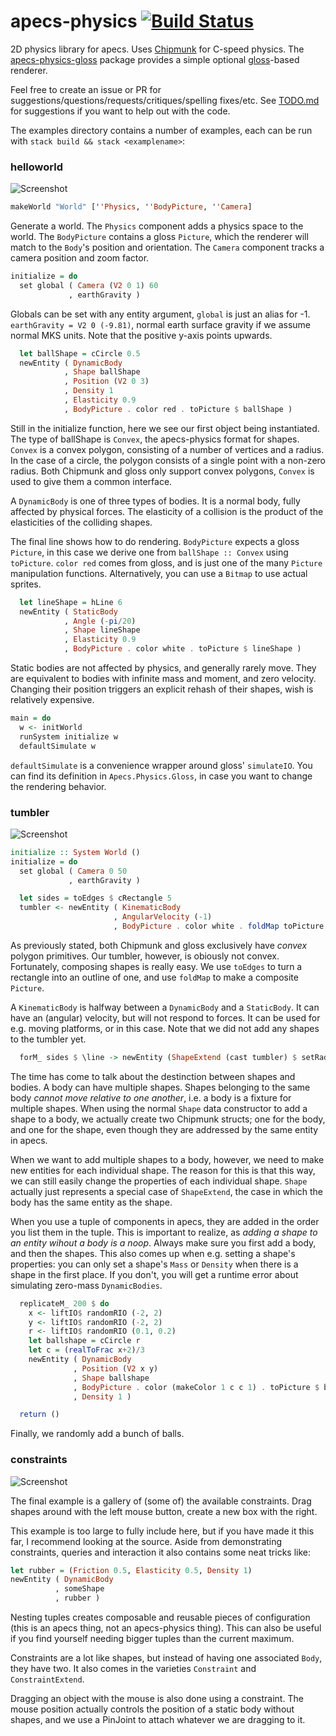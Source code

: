 # apecs-physics [![Build Status](https://travis-ci.org/jonascarpay/apecs-physics.svg?branch=master)](https://travis-ci.org/jonascarpay/apecs-physics)

2D physics library for apecs.
Uses [Chipmunk](https://github.com/slembcke/Chipmunk2D) for C-speed physics.
The [apecs-physics-gloss](https://github.com/jonascarpay/apecs-physics/tree/master/apecs-physics-gloss) package provides a simple optional [gloss](https://github.com/benl23x5/gloss)-based renderer.

Feel free to create an issue or PR for suggestions/questions/requests/critiques/spelling fixes/etc.
See [TODO.md](https://github.com/jonascarpay/apecs-physics/blob/master/TODO.md) for suggestions if you want to help out with the code.

The examples directory contains a number of examples, each can be run with `stack build && stack <examplename>`:

### helloworld
![Screenshot](https://raw.githubusercontent.com/jonascarpay/apecs-physics/master/examples/helloworld.png)

```haskell
makeWorld "World" [''Physics, ''BodyPicture, ''Camera]
```
Generate a world.
The `Physics` component adds a physics space to the world.
The `BodyPicture` contains a gloss `Picture`, which the renderer will match to the `Body`'s position and orientation.
The `Camera` component tracks a camera position and zoom factor.

```haskell
initialize = do
  set global ( Camera (V2 0 1) 60
             , earthGravity )
```
Globals can be set with any entity argument, `global` is just an alias for -1.
`earthGravity = V2 0 (-9.81)`, normal earth surface gravity if we assume normal MKS units.
Note that the positive y-axis points upwards.

```haskell
  let ballShape = cCircle 0.5
  newEntity ( DynamicBody
            , Shape ballShape
            , Position (V2 0 3)
            , Density 1
            , Elasticity 0.9
            , BodyPicture . color red . toPicture $ ballShape )
```
Still in the initialize function, here we see our first object being instantiated.
The type of ballShape is `Convex`, the apecs-physics format for shapes.
`Convex` is a convex polygon, consisting of a number of vertices and a radius.
In the case of a circle, the polygon consists of a single point with a non-zero radius.
Both Chipmunk and gloss only support convex polygons, `Convex` is used to give them a common interface.

A `DynamicBody` is one of three types of bodies.
It is a normal body, fully affected by physical forces.
The elasticity of a collision is the product of the elasticities of the colliding shapes.

The final line shows how to do rendering.
`BodyPicture` expects a gloss `Picture`, in this case we derive one from `ballShape :: Convex` using `toPicture`.
`color red` comes from gloss, and is just one of the many `Picture` manipulation functions.
Alternatively, you can use a `Bitmap` to use actual sprites.

```haskell
  let lineShape = hLine 6
  newEntity ( StaticBody
            , Angle (-pi/20)
            , Shape lineShape
            , Elasticity 0.9
            , BodyPicture . color white . toPicture $ lineShape )
```
Static bodies are not affected by physics, and generally rarely move.
They are equivalent to bodies with infinite mass and moment, and zero velocity.
Changing their position triggers an explicit rehash of their shapes, wish is relatively expensive.

```haskell
main = do
  w <- initWorld
  runSystem initialize w
  defaultSimulate w
```
`defaultSimulate` is a convenience wrapper around gloss' `simulateIO`.
You can find its definition in `Apecs.Physics.Gloss`, in case you want to change the rendering behavior.

### tumbler
![Screenshot](https://raw.githubusercontent.com/jonascarpay/apecs-physics/master/examples/tumbler.png)

```haskell
initialize :: System World ()
initialize = do
  set global ( Camera 0 50
             , earthGravity )

  let sides = toEdges $ cRectangle 5
  tumbler <- newEntity ( KinematicBody
                       , AngularVelocity (-1)
                       , BodyPicture . color white . foldMap toPicture $ sides )
```
As previously stated, both Chipmunk and gloss exclusively have _convex_ polygon primitives.
Our tumbler, however, is obiously not convex.
Fortunately, composing shapes is really easy.
We use `toEdges` to turn a rectangle into an outline of one, and use `foldMap` to make a composite `Picture`.

A `KinematicBody` is halfway between a `DynamicBody` and a `StaticBody`.
It can have an (angular) velocity, but will not respond to forces.
It can be used for e.g. moving platforms, or in this case.
Note that we did not add any shapes to the tumbler yet.

```haskell
  forM_ sides $ \line -> newEntity (ShapeExtend (cast tumbler) $ setRadius 0.05 line)
```
The time has come to talk about the destinction between shapes and bodies.
A body can have multiple shapes.
Shapes belonging to the same body _cannot move relative to one another_, i.e. a body is a fixture for multiple shapes.
When using the normal `Shape` data constructor to add a shape to a body, we actually create two Chipmunk structs; one for the body, and one for the shape, even though they are addressed by the same entity in apecs.

When we want to add multiple shapes to a body, however, we need to make new entities for each individual shape.
The reason for this is that this way, we can still easily change the properties of each individual shape.
`Shape` actually just represents a special case of `ShapeExtend`, the case in which the body has the same entity as the shape.

When you use a tuple of components in apecs, they are added in the order you list them in the tuple.
This is important to realize, as _adding a shape to an entity wihout a body is a noop_.
Always make sure you first add a body, and then the shapes.
This also comes up when e.g. setting a shape's properties: you can only set a shape's `Mass` or `Density` when there is a shape in the first place.
If you don't, you will get a runtime error about simulating zero-mass `DynamicBodies`.

```haskell
  replicateM_ 200 $ do
    x <- liftIO$ randomRIO (-2, 2)
    y <- liftIO$ randomRIO (-2, 2)
    r <- liftIO$ randomRIO (0.1, 0.2)
    let ballshape = cCircle r
    let c = (realToFrac x+2)/3
    newEntity ( DynamicBody
              , Position (V2 x y)
              , Shape ballshape
              , BodyPicture . color (makeColor 1 c c 1) . toPicture $ ballshape
              , Density 1 )

  return ()
```
Finally, we randomly add a bunch of balls.

### constraints
![Screenshot](https://raw.githubusercontent.com/jonascarpay/apecs-physics/master/examples/constraints.png)

The final example is a gallery of (some of) the available constraints.
Drag shapes around with the left mouse button, create a new box with the right.

This example is too large to fully include here, but if you have made it this far, I recommend looking at the source.
Aside from demonstrating constraints, queries and interaction it also contains some neat tricks like:
```haskell
let rubber = (Friction 0.5, Elasticity 0.5, Density 1)
newEntity ( DynamicBody
          , someShape
          , rubber )
```
Nesting tuples creates composable and reusable pieces of configuration (this is an apecs thing, not an apecs-physics thing).
This can also be useful if you find yourself needing bigger tuples than the current maximum.

Constraints are a lot like shapes, but instead of having one associated `Body`, they have two.
It also comes in the varieties `Constraint` and `ConstraintExtend`.

Dragging an object with the mouse is also done using a constraint.
The mouse position actually controls the position of a static body without shapes, and we use a PinJoint to attach whatever we are dragging to it.
